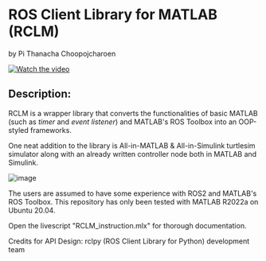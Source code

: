 # ROS Client Library for MATLAB (RCLM)

by Pi Thanacha Choopojcharoen

[![Watch the video](https://j.gifs.com/EqXP3K.gif)](https://www.youtube.com/Uf1rghUfZ-Y)

## Description:

RCLM is a wrapper library that converts the functionalities of basic MATLAB (such as *timer* and *event listener*) and MATLAB's ROS Toolbox into an OOP-styled frameworks.  

One neat addition to the library is All-in-MATLAB & All-in-Simulink turtlesim simulator along with an already written controller node both in MATLAB and Simulink.

![image](https://user-images.githubusercontent.com/3856640/158460229-d10458eb-5250-4ea5-a86c-1e873eb77337.png)


The users are assumed to have some experience with ROS2 and MATLAB's ROS Toolbox. This repository has only been tested with MATLAB R2022a on Ubuntu 20.04.

Open the livescript "RCLM_instruction.mlx" for thorough documentation.

Credits for API Design: rclpy (ROS Client Library for Python) development team
